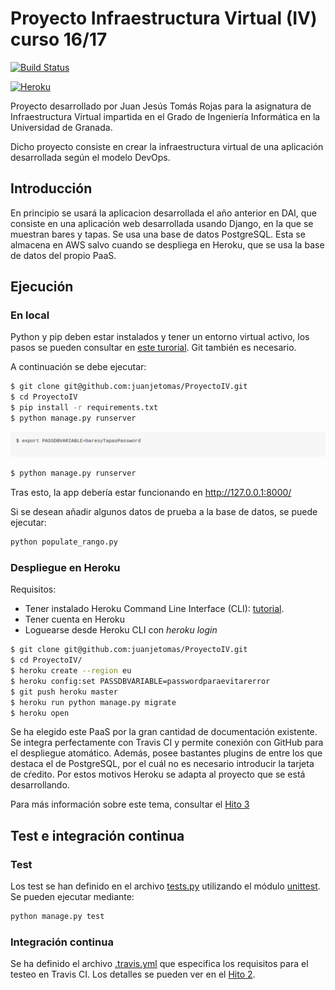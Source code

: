 # Proyecto Infraestructura Virtual (IV) curso 16/17
[![Build Status](https://travis-ci.org/juanjetomas/ProyectoIV.svg?branch=master)](https://travis-ci.org/juanjetomas/ProyectoIV)

[![Heroku](https://iwantmyname.com/images/logo-developer-heroku.png)](https://baresytapasjj.herokuapp.com/rango/)

Proyecto desarrollado por Juan Jesús Tomás Rojas para la asignatura de Infraestructura Virtual impartida en el Grado de Ingeniería Informática en la Universidad de Granada.

Dicho proyecto consiste en crear la infraestructura virtual de una aplicación desarrollada según el modelo DevOps.

## Introducción
En principio se usará la aplicacion desarrollada el año anterior en DAI, que consiste en una aplicación web desarrollada usando Django, en la que se muestran bares y tapas.
Se usa una base de datos PostgreSQL. Esta se almacena en AWS salvo cuando se despliega en Heroku, que se usa la base de datos del propio PaaS.

## Ejecución
### En local
Python y pip deben estar instalados y tener un entorno virtual activo, los pasos se pueden consultar en [este turorial](http://www.tangowithdjango.com/book17/chapters/requirements.html#installing-the-software). Git también es necesario.

A continuación se debe ejecutar:
```bash
$ git clone git@github.com:juanjetomas/ProyectoIV.git
$ cd ProyectoIV
$ pip install -r requirements.txt
$ python manage.py runserver
```
![infodb](https://github.com/juanjetomas/ProyectoIV/blob/documentacion/capturas/dbcompleto.png)
```bash
$ python manage.py runserver
```

Tras esto, la app debería estar funcionando en http://127.0.0.1:8000/

Si se desean añadir algunos datos de prueba a la base de datos, se puede ejecutar:
```bash
python populate_rango.py
```
### Despliegue en Heroku
Requisitos:
* Tener instalado Heroku Command Line Interface (CLI): [tutorial](https://devcenter.heroku.com/articles/heroku-command-line).
* Tener cuenta en Heroku
* Loguearse desde Heroku CLI con _heroku login_
```bash
$ git clone git@github.com:juanjetomas/ProyectoIV.git
$ cd ProyectoIV/
$ heroku create --region eu
$ heroku config:set PASSDBVARIABLE=passwordparaevitarerror
$ git push heroku master
$ heroku run python manage.py migrate
$ heroku open
```

Se ha elegido este PaaS por la gran cantidad de documentación existente. Se integra perfectamente con Travis CI y permite conexión con GitHub para el despliegue atomático. Además, posee bastantes plugins de entre los que destaca el de PostgreSQL, por el cuál no es necesario introducir la tarjeta de cŕedito.
Por estos motivos Heroku se adapta al proyecto que se está desarrollando.

Para más información sobre este tema, consultar el [Hito 3](https://github.com/juanjetomas/ProyectoIV/blob/documentacion/Hito3.md)


## Test e integración continua
### Test
Los test se han definido en el archivo [tests.py](rango/tests.py) utilizando el módulo [unittest](https://docs.python.org/3/library/unittest.html#module-unittest). Se pueden ejecutar mediante:

```bash
python manage.py test
```
### Integración continua
Se ha definido el archivo [.travis.yml](.travis.yml) que especifica los requisitos para el testeo en Travis CI. Los detalles se pueden ver en el [Hito 2](https://github.com/juanjetomas/ProyectoIV/blob/documentacion/Hito2.md).
